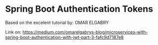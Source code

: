 # Spring Boot Authentication Tokens

Based on the excelent tutorial by: OMAR ELGABRY 

Link on: https://medium.com/omarelgabrys-blog/microservices-with-spring-boot-authentication-with-jwt-part-3-fafc9d7187e8
